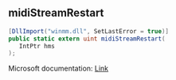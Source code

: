 ## midiStreamRestart

```csharp
[DllImport("winmm.dll", SetLastError = true)]
public static extern uint midiStreamRestart(
   IntPtr hms
);
```

Microsoft documentation: [Link](https://learn.microsoft.com/en-us/windows/win32/api/mmeapi/nf-mmeapi-midistreamrestart)
